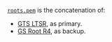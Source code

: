 [`roots.pem`](roots.pem) is the concatenation of:
 - [GTS LTSR](https://pki.goog/gtsltsr/gtsltsr.crt), as primary.
 - [GS Root R4](https://pki.goog/gsr4/GSR4.crt), as backup.
